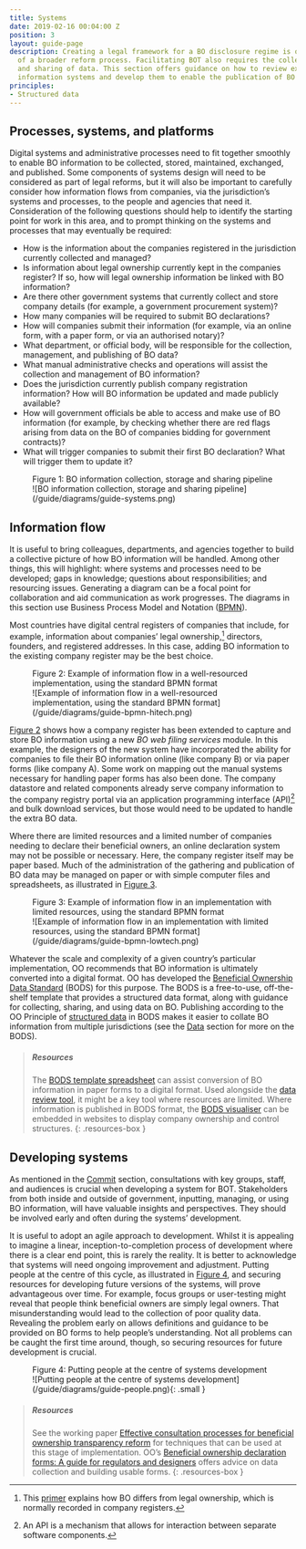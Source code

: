```yaml
---
title: Systems
date: 2019-02-16 00:04:00 Z
position: 3
layout: guide-page
description: Creating a legal framework for a BO disclosure regime is only one element
  of a broader reform process. Facilitating BOT also requires the collection, storage,
  and sharing of data. This section offers guidance on how to review existing company
  information systems and develop them to enable the publication of BO registers.
principles:
- Structured data
---
```


## Processes, systems, and platforms

Digital systems and administrative processes need to fit together smoothly to enable BO information to be collected, stored, maintained, exchanged, and published. Some components of systems design will need to be considered as part of legal reforms, but it will also be important to carefully consider how information flows from companies, via the jurisdiction’s systems and processes, to the people and agencies that need it. Consideration of the following questions should help to identify the starting point for work in this area, and to prompt thinking on the systems and processes that may eventually be required:

* How is the information about the companies registered in the jurisdiction currently collected and managed?
* Is information about legal ownership currently kept in the companies register? If so, how will legal ownership information be linked with BO information?
* Are there other government systems that currently collect and store company details (for example, a government procurement system)?
* How many companies will be required to submit BO declarations?
* How will companies submit their information (for example, via an online form, with a paper form, or via an authorised notary)?
* What department, or official body, will be responsible for the collection, management, and publishing of BO data?
* What manual administrative checks and operations will assist the collection and management of BO information?
* Does the jurisdiction currently publish company registration information? How will BO information be updated and made publicly available?
* How will government officials be able to access and make use of BO information (for example, by checking whether there are red flags arising from data on the BO of companies bidding for government contracts)?
* What will trigger companies to submit their first BO declaration? What will trigger them to update it?

<figure markdown="1">
<figcaption id="figure-1">Figure 1: BO information collection, storage and sharing pipeline</figcaption>
![BO information collection, storage and sharing pipeline](/guide/diagrams/guide-systems.png)
</figure>

## Information flow

It is useful to bring colleagues, departments, and agencies together to build a collective picture of how BO information will be handled. Among other things, this will highlight: where systems and processes need to be developed; gaps in knowledge; questions about responsibilities; and resourcing issues. Generating a diagram can be a focal point for collaboration and aid communication as work progresses. The diagrams in this section use Business Process Model and Notation ([BPMN](http://www.bpmn.org/)).

Most countries have digital central registers of companies that include, for example, information about companies’ legal ownership,[^13] directors, founders, and registered addresses. In this case, adding BO information to the existing company register may be the best choice.

[^13]: This [primer](http://standard.openownership.org/en/0.2.0/primer/whatisbo.html) explains how BO differs from legal ownership, which is normally recorded in company registers.

<figure markdown="1">
<figcaption id="figure-2">Figure 2: Example of information flow in a well-resourced implementation, using the standard BPMN format</figcaption>
![Example of information flow in a well-resourced implementation, using the standard BPMN format](/guide/diagrams/guide-bpmn-hitech.png)
</figure>

[Figure 2](#figure-2) shows how a company register has been extended to capture and store BO information using a new *BO web filing services* module. In this example, the designers of the new system have incorporated the ability for companies to file their BO information online (like company B) or via paper forms (like company A). Some work on mapping out the manual systems necessary for handling paper forms has also been done. The company datastore and related components already serve company information to the company registry portal via an application programming interface (API)[^14] and bulk download services, but those would need to be updated to handle the extra BO data.

[^14]: An API is a mechanism that allows for interaction between separate software components.

Where there are limited resources and a limited number of companies needing to declare their beneficial owners, an online declaration system may not be possible or necessary. Here, the company register itself may be paper based. Much of the administration of the gathering and publication of BO data may be managed on paper or with simple computer files and spreadsheets, as illustrated in [Figure 3](#figure-3).

<figure markdown="1">
<figcaption id="figure-3">Figure 3: Example of information flow in an implementation with limited resources, using the standard BPMN format</figcaption>
![Example of information flow in an implementation with limited resources, using the standard BPMN format](/guide/diagrams/guide-bpmn-lowtech.png)
</figure>

Whatever the scale and complexity of a given country’s particular implementation, OO recommends that BO information is ultimately converted into a digital format. OO has developed the [Beneficial Ownership Data Standard](http://standard.openownership.org/en/0.2.0/) (BODS) for this purpose. The BODS is a free-to-use, off-the-shelf template that provides a structured data format, along with guidance for collecting, sharing, and using data on BO. Publishing according to the OO Principle of [structured data](/principles/structured-data/) in BODS makes it easier to collate BO information from multiple jurisdictions (see the [Data](/guide/data) section for more on the BODS).

> ##### Resources
> 
> The [BODS template spreadsheet](https://docs.google.com/spreadsheets/d/1gH_75OJbpsrmcw_zqgrNcDEY1jcC6Aj3cFGAvw3Jx-E/copy) can assist conversion of BO information in paper forms to a digital format. Used alongside the [data review tool](https://datareview.openownership.org/), it might be a key tool where resources are limited. Where information is published in BODS format, the [BODS visualiser](/visualisation/visualisation-tool/) can be embedded in websites to display company ownership and control structures.
{: .resources-box }

## Developing systems

As mentioned in the [Commit](/guide/commit) section, consultations with key groups, staff, and audiences is crucial when developing a system for BOT. Stakeholders from both inside and outside of government,  inputting, managing, or using BO information, will have valuable insights and perspectives. They should be involved early and often during the systems’ development.

It is useful to adopt an agile approach to development. Whilst it is appealing to imagine a linear, inception-to-completion process of development where there is a clear end point, this is rarely the reality. It is better to acknowledge that systems will need ongoing improvement and adjustment. Putting people at the centre of this cycle, as illustrated in [Figure 4](#figure-4), and securing resources for developing future versions of the systems, will prove advantageous over time. For example, focus groups or user-testing might reveal that people think beneficial owners are simply legal owners. That misunderstanding would lead to the collection of poor quality data. Revealing the problem early on allows definitions and guidance to be provided on BO forms to help people’s understanding. Not all problems can be caught the first time around, though, so securing resources for future development is crucial.

<figure markdown="1">
<figcaption id="figure-4">Figure 4: Putting people at the centre of systems development</figcaption>
![Putting people at the centre of systems development](/guide/diagrams/guide-people.png){: .small }
</figure>

> ##### Resources
> 
> See the working paper [Effective consultation processes for beneficial ownership transparency reform](/uploads/open-ownership-effective-consultation-processes-for-bot.pdf) for techniques that can be used at this stage of implementation. OO’s [Beneficial ownership declaration forms: A guide for regulators and designers](https://docs.google.com/document/d/1VnuRYluq1NBKLJtnqTCtaaBk8kNQ8K6Xypvke08_PNY/edit#heading=h.tyjcwt) offers advice on data collection and building usable forms.
{: .resources-box }